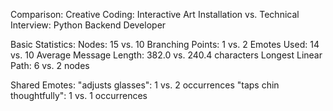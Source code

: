Comparison: Creative Coding: Interactive Art Installation vs. Technical Interview: Python Backend Developer

Basic Statistics:
  Nodes: 15 vs. 10
  Branching Points: 1 vs. 2
  Emotes Used: 14 vs. 10
  Average Message Length: 382.0 vs. 240.4 characters
  Longest Linear Path: 6 vs. 2 nodes

Shared Emotes:
  "adjusts glasses": 1 vs. 2 occurrences
  "taps chin thoughtfully": 1 vs. 1 occurrences
